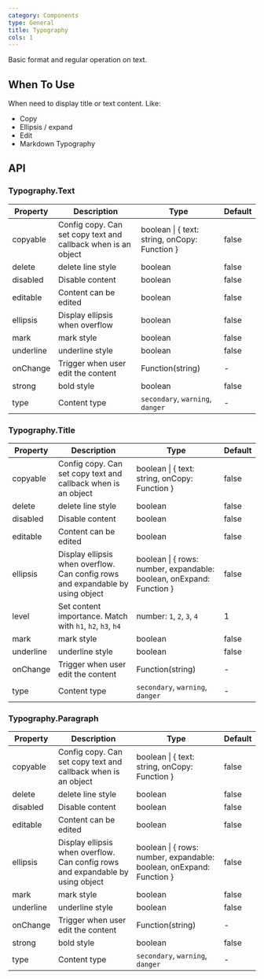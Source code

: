 ```yaml
---
category: Components
type: General
title: Typography
cols: 1
---
```


Basic format and regular operation on text.

## When To Use

When need to display title or text content. Like:
* Copy
* Ellipsis / expand
* Edit
* Markdown Typography

## API

### Typography.Text

| Property | Description | Type | Default |
| -------- | ----------- | ---- | ------- |
| copyable | Config copy. Can set copy text and callback when is an object | boolean \| { text: string, onCopy: Function } | false |boolean \| string | false |
| delete | delete line style | boolean | false |
| disabled | Disable content | boolean | false |
| editable | Content can be edited  | boolean | false |
| ellipsis | Display ellipsis when overflow | boolean | false |
| mark | mark style | boolean | false |
| underline | underline style | boolean | false |
| onChange | Trigger when user edit the content | Function(string) | - |
| strong | bold style | boolean | false |
| type | Content type | `secondary`, `warning`, `danger` | - |

### Typography.Title

| Property | Description | Type | Default |
| -------- | ----------- | ---- | ------- |
| copyable | Config copy. Can set copy text and callback when is an object | boolean \| { text: string, onCopy: Function } | false |boolean \| string | false |
| delete | delete line style | boolean | false |
| disabled | Disable content | boolean | false |
| editable | Content can be edited  | boolean | false |
| ellipsis | Display ellipsis when overflow. Can config rows and expandable by using object | boolean \| { rows: number, expandable: boolean, onExpand: Function } | false |
| level | Set content importance. Match with `h1`, `h2`, `h3`, `h4` | number: `1`, `2`, `3`, `4` | 1 |
| mark | mark style | boolean | false |
| underline | underline style | boolean | false |
| onChange | Trigger when user edit the content | Function(string) | - |
| type | Content type | `secondary`, `warning`, `danger` | - |

### Typography.Paragraph

| Property | Description | Type | Default |
| -------- | ----------- | ---- | ------- |
| copyable | Config copy. Can set copy text and callback when is an object | boolean \| { text: string, onCopy: Function } | false |boolean \| string | false |
| delete | delete line style | boolean | false |
| disabled | Disable content | boolean | false |
| editable | Content can be edited  | boolean | false |
| ellipsis | Display ellipsis when overflow. Can config rows and expandable by using object | boolean \| { rows: number, expandable: boolean, onExpand: Function } | false |
| mark | mark style | boolean | false |
| underline | underline style | boolean | false |
| onChange | Trigger when user edit the content | Function(string) | - |
| strong | bold style | boolean | false |
| type | Content type | `secondary`, `warning`, `danger` | - |
